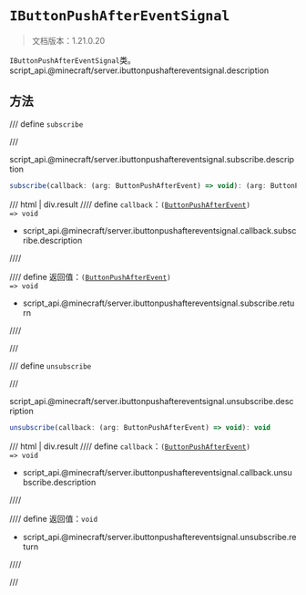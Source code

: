 # `IButtonPushAfterEventSignal`

> 文档版本：1.21.0.20

`IButtonPushAfterEventSignal`类。script_api.@minecraft/server.ibuttonpushaftereventsignal.description

## 方法

/// define
`subscribe`


///

script_api.@minecraft/server.ibuttonpushaftereventsignal.subscribe.description

```js
subscribe(callback: (arg: ButtonPushAfterEvent) => void): (arg: ButtonPushAfterEvent) => void
```

/// html | div.result
//// define
`callback`：<code>(<a href="../buttonpushafterevent/">ButtonPushAfterEvent</a>) =&gt; void</code>

- script_api.@minecraft/server.ibuttonpushaftereventsignal.callback.subscribe.description


////

//// define
返回值：<code>(<a href="../buttonpushafterevent/">ButtonPushAfterEvent</a>) =&gt; void</code>

- script_api.@minecraft/server.ibuttonpushaftereventsignal.subscribe.return


////

///


/// define
`unsubscribe`


///

script_api.@minecraft/server.ibuttonpushaftereventsignal.unsubscribe.description

```js
unsubscribe(callback: (arg: ButtonPushAfterEvent) => void): void
```

/// html | div.result
//// define
`callback`：<code>(<a href="../buttonpushafterevent/">ButtonPushAfterEvent</a>) =&gt; void</code>

- script_api.@minecraft/server.ibuttonpushaftereventsignal.callback.unsubscribe.description


////

//// define
返回值：`void`

- script_api.@minecraft/server.ibuttonpushaftereventsignal.unsubscribe.return


////

///

